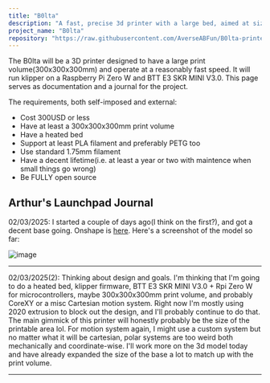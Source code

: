```yaml
---
title: "B0lta"
description: "A fast, precise 3d printer with a large bed, aimed at size over speed"
project_name: "B0lta"
repository: "https://raw.githubusercontent.com/AverseABFun/B0lta-printer/refs/heads/main/LAUNCHPAD_SITE.md"
---
```

The B0lta will be a 3D printer designed to have a large print volume(300x300x300mm) and operate at a reasonably fast speed. It will run klipper on a Raspberry Pi Zero W and BTT E3 SKR MINI V3.0. This page serves as documentation and a journal for the project.

The requirements, both self-imposed and external:
- Cost 300USD or less
- Have at least a 300x300x300mm print volume
- Have a heated bed
- Support at least PLA filament and preferably PETG too
- Use standard 1.75mm filament
- Have a decent lifetime(i.e. at least a year or two with maintence when small things go wrong)
- Be FULLY open source

## Arthur's Launchpad Journal
02/03/2025: I started a couple of days ago(I think on the first?), and got a decent base going. Onshape is [here](https://cad.onshape.com/documents/04c816b208815cfe2337ffc9/w/26ab92a225f22313e2db688c/e/48f805e7421d68b7479e075a). Here's a screenshot of the model so far:

![image](https://github.com/user-attachments/assets/446b1990-5a1c-4ff7-b970-57763afc62ab)

---

02/03/2025(2): Thinking about design and goals. I'm thinking that I'm going to do a heated bed, klipper firmware, BTT E3 SKR MINI V3.0 + Rpi Zero W for microcontrollers, maybe 300x300x300mm print volume, and probably CoreXY or a misc Cartesian motion system. Right now I'm mostly using 2020 extrusion to block out the design, and I'll probably continue to do that. The main gimmick of this printer will honestly probably be the size of the printable area lol. For motion system again, I might use a custom system but no matter what it will be cartesian, polar systems are too weird both mechanically and coordinate-wise. I'll work more on the 3d model today and have already expanded the size of the base a lot to match up with the print volume.

---
